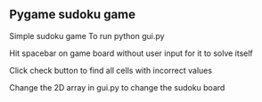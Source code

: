 ## Pygame sudoku game
Simple sudoku game
To run python gui.py

Hit spacebar on game board without user input for it to solve itself

Click check button to find all cells with incorrect values

Change the 2D array in gui.py to change the sudoku board